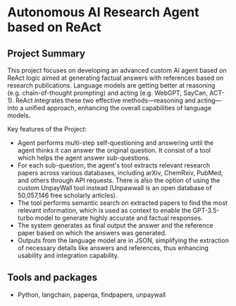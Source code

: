 # Autonomous AI Research Agent based on ReAct

## Project Summary
This project focuses on developing an advanced custom AI agent based on ReAct logic aimed at generating factual answers with references based on research publications. Language models are getting better at reasoning (e.g. chain-of-thought prompting) and acting (e.g. WebGPT, SayCan, ACT-1). ReAct integrates these two effective methods—reasoning and acting—into a unified approach, enhancing the overall capabilities of language models.

Key features of the Project:
* Agent performs multi-step self-questioning and answering until the agent thinks it can answer the original question. It consist of a tool which helps the agent answer sub-questions.
* For each sub-question, the agent's tool extracts relevant research papers across various databases, including arXiv, ChemRxiv, PubMed, and others through API requests. There is also the option of using the custom UnpayWall tool instead (Unpawwall is an open database of 50,057,146 free scholarly articles).
* The tool performs semantic search on extracted papers to find the most relevant information, which is used as context to enable the GPT-3.5-turbo model to generate highly accurate and factual responses.
* The system generates as final output the answer and the reference paper based on which the answers was generated.
* Outputs from the language model are in JSON, simplifying the extraction of necessary details like answers and references, thus enhancing usability and integration capability.


## Tools and packages
* Python, langchain, paperqa, findpapers, unpaywall
